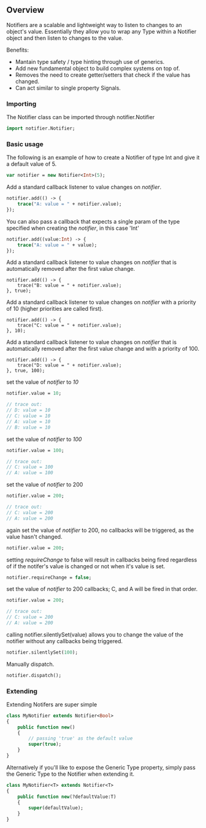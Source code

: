## Overview

Notifiers are a scalable and lightweight way to listen to changes to an object's value. Essentially they allow you to wrap any Type within a Notifier object and then listen to changes to the value.

Benefits:

* Mantain type safety / type hinting through use of generics.
* Add new fundamental object to build complex systems on top of.
* Removes the need to create getter/setters that check if the value has changed.
* Can act similar to single property Signals.

### Importing

The Notifier class can be imported through notifier.Notifier

```haxe
import notifier.Notifier;
```

### Basic usage

The following is an example of how to create a Notifier of type Int and give it a default value of 5.

```haxe
var notifier = new Notifier<Int>(5);
```

Add a standard callback listener to value changes on *notifier*.

```haxe
notifier.add(() -> {
    trace("A: value = " + notifier.value);
});
```

You can also pass a callback that expects a single param of the type specified when creating the *notifier*, in this case 'Int'

```haxe
notifier.add((value:Int) -> {
    trace("A: value = " + value);
});
```

Add a standard callback listener to value changes on *notifier* that is automatically removed after the first value change.

```
notifier.add(() -> {
    trace("B: value = " + notifier.value);
}, true);
```

Add a standard callback listener to value changes on *notifier* with a priority of 10 (higher priorities are called first).

```
notifier.add(() -> {
    trace("C: value = " + notifier.value);
}, 10);
```

Add a standard callback listener to value changes on *notifier* that is automatically removed after the first value change and with a priority of 100.

```
notifier.add(() -> {
    trace("D: value = " + notifier.value);
}, true, 100);
```

set the value of *notifier* to *10*

```haxe
notifier.value = 10;

// trace out:
// D: value = 10
// C: value = 10
// A: value = 10
// B: value = 10
```

set the value of *notifier* to *100*

```haxe
notifier.value = 100;

// trace out:
// C: value = 100
// A: value = 100
```

set the value of *notifier* to 200

```haxe
notifier.value = 200;

// trace out:
// C: value = 200
// A: value = 200
```

again set the value of *notifier* to 200, no callbacks will be triggered, as the value hasn't changed.

```haxe
notifier.value = 200;
```

setting *requireChange* to false will result in callbacks being fired regardless of if the notifer's value is changed or not when it's value is set.

```haxe
notifier.requireChange = false;
```

set the value of *notifier* to 200 callbacks; C, and A will be fired in that order.

```haxe
notifier.value = 200;

// trace out:
// C: value = 200
// A: value = 200
```

calling notifier.silentlySet(value) allows you to change the value of the notifier without any callbacks being triggered.

```haxe
notifier.silentlySet(100);
```

Manually dispatch.

```haxe
notifier.dispatch();
```

### Extending

Extending Notifers are super simple

```haxe
class MyNotifier extends Notifier<Bool>
{
	public function new()
	{
	    // passing 'true' as the default value
		super(true);
	}
}
```

Alternatively if you'll like to expose the Generic Type property, simply pass the Generic Type to the Notifier when extending it.

```haxe
class MyNotifier<T> extends Notifier<T>
{
	public function new(?defaultValue:T)
	{
		super(defaultValue);
	}
}
```

